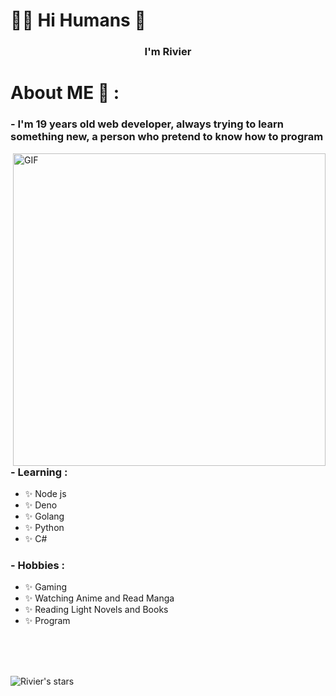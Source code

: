 
<!--
**RivierGrullon/RivierGrullon** is a ✨ _special_ ✨ repository because its `README.md` (this file) appears on your GitHub profile.

Here are some ideas to get you started:

- 🔭 I’m currently working on ...
- 🌱 I’m currently learning ...
- 👯 I’m looking to collaborate on ...
- 🤔 I’m looking for help with ...
- 💬 Ask me about ...
- 📫 How to reach me: ...
- 😄 Pronouns: ...
- ⚡ Fun fact: ...
-->


# :man_technologist: Hi Humans 👋



<h3 align="center">I'm Rivier</h3>



# About ME 💬 :

### - I'm 19 years  old web developer, always trying to learn something new, a person who pretend to know how to program
 

<img hight="400" width="500" alt="GIF" align="right" src="https://github.com/RivierGrullon/RivierGrullon/blob/master/assets/1936.gif">

### - Learning :
- ✨ Node js
- ✨ Deno
- ✨ Golang
- ✨ Python
- ✨ C#


### - Hobbies : 
- ✨ Gaming
- ✨ Watching Anime and Read Manga
- ✨ Reading Light Novels and Books
- ✨ Program


</br>
</br>
</br>

![Rivier's stars](https://github-readme-stats.vercel.app/api?username=RivierGrullon&show_icons=true)


